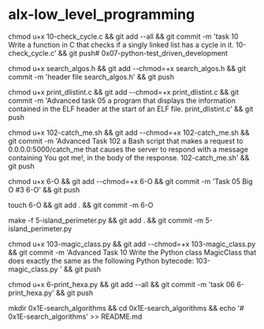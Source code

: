 # alx-low_level_programming

chmod u+x 10-check_cycle.c && git add --all && git commit -m 'task 10 Write a function in C that checks if a singly linked list has a cycle in it. 10-check_cycle.c' && git push# 0x07-python-test_driven_development

chmod u+x search_algos.h && git add --chmod=+x search_algos.h && git commit -m 'header file search_algos.h' && git push

chmod u+x print_dlistint.c && git add --chmod=+x print_dlistint.c && git commit -m 'Advanced task 05 a program that displays the information contained in the ELF header at the start of an ELF file. print_dlistint.c' && git push

chmod u+x 102-catch_me.sh && git add --chmod=+x 102-catch_me.sh && git commit -m 'Advanced Task 102 a Bash script that makes a request to 0.0.0.0:5000/catch_me that causes the server to respond with a message containing You got me!, in the body of the response. 102-catch_me.sh' && git push

chmod u+x 6-O && git add --chmod=+x 6-O && git commit -m 'Task 05 Big O #3 6-O' && git push

touch 6-O && git add . && git commit -m 6-O

make -f 5-island_perimeter.py && git add . && git commit -m 5-island_perimeter.py

chmod u+x 103-magic_class.py && git add --chmod=+x 103-magic_class.py && git commit -m 'Advanced Task 10 Write the Python class MagicClass that does exactly the same as the following Python bytecode: 103-magic_class.py ' && git push

chmod u+x 6-print_hexa.py && git add --all && git commit -m 'task 06 6-print_hexa.py' && git push

mkdir 0x1E-search_algorithms && cd 0x1E-search_algorithms && echo '# 0x1E-search_algorithms' >> README.md

